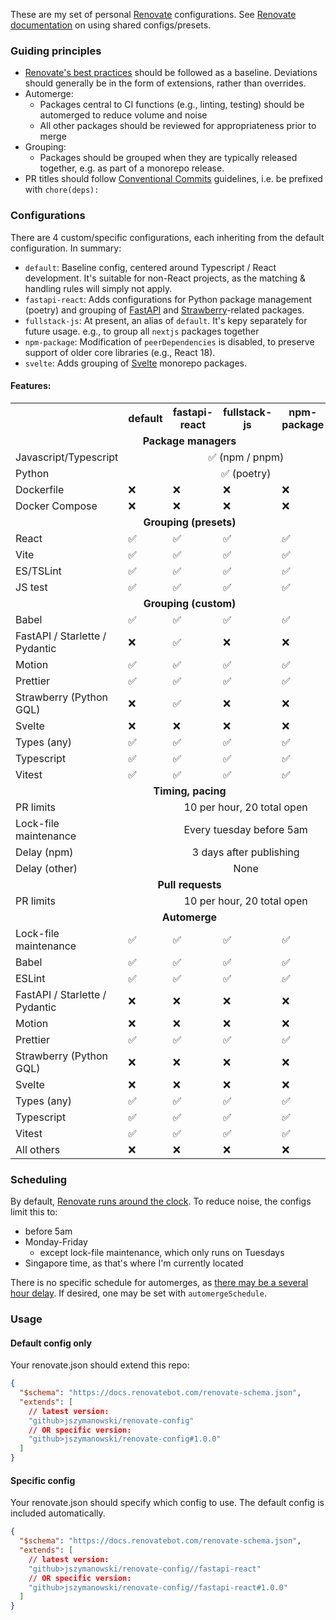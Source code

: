 These are my set of personal [Renovate](https://docs.renovatebot.com/) configurations.  See [Renovate documentation](https://docs.renovatebot.com/config-presets/) on using shared configs/presets.

### Guiding principles

- [Renovate's best practices](https://docs.renovatebot.com/presets-config/#configbest-practices) should be followed as a baseline.  Deviations should generally be in the form of extensions, rather than overrides.
- Automerge:
  - Packages central to CI functions (e.g., linting, testing) should be automerged to reduce volume and noise
  - All other packages should be reviewed for appropriateness prior to merge
- Grouping:
  - Packages should be grouped when they are typically released together, e.g. as part of a monorepo release.
- PR titles should follow [Conventional Commits](https://www.conventionalcommits.org/en/v1.0.0/) guidelines, i.e. be prefixed with `chore(deps):`


### Configurations

There are 4 custom/specific configurations, each inheriting from the default configuration.  In summary:

- `default`: Baseline config, centered around Typescript / React development.  It's suitable for non-React projects, as the matching & handling rules will simply not apply.
- `fastapi-react`: Adds configurations for Python package management (poetry) and grouping of [FastAPI](https://fastapi.tiangolo.com/) and [Strawberry](https://strawberry.rocks/)-related packages.
- `fullstack-js`: At present, an alias of `default`.  It's kepy separately for future usage.  e.g., to group all `nextjs` packages together
- `npm-package`: Modification of `peerDependencies` is disabled, to preserve support of older core libraries (e.g., React 18).
- `svelte`: Adds grouping of [Svelte](https://svelte.dev/) monorepo packages.

#### Features: 

<table>
<tr>
<th></th><th>default</th><th>fastapi-react</th><th>fullstack-js</th><th>npm-package</th><th>svelte</th></tr>

<tr><td colspan=6 align=center><b>Package managers</b></td></tr>
<tr><td>Javascript/Typescript</td><td colspan=5 align=center>✅ (npm / pnpm)</td></tr>
<tr><td>Python</td><td colspan=5 align=center>✅ (poetry)</td></tr>
<tr><td>Dockerfile</td><td>❌</td><td>❌</td><td>❌</td><td>❌</td><td>❌</td></tr>
<tr><td>Docker Compose</td><td>❌</td><td>❌</td><td>❌</td><td>❌</td><td>❌</td></tr>

<tr><td colspan=6 align=center><b>Grouping (presets)</b></td></tr>
<tr><td>React</td><td>✅</td><td>✅</td><td>✅</td><td>✅</td><td>✅</td></tr>
<tr><td>Vite</td><td>✅</td><td>✅</td><td>✅</td><td>✅</td><td>✅</td></tr>
<tr><td>ES/TSLint</td><td>✅</td><td>✅</td><td>✅</td><td>✅</td><td>✅</td></tr>
<tr><td>JS test</td><td>✅</td><td>✅</td><td>✅</td><td>✅</td><td>✅</td></tr>

<tr><td colspan=6 align=center><b>Grouping (custom)</b></td></tr>
<tr><td>Babel</td><td>✅</td><td>✅</td><td>✅</td><td>✅</td><td>✅</td></tr>
<tr><td>FastAPI / Starlette / Pydantic</td><td>❌</td><td>✅</td><td>❌</td><td>❌</td><td>❌</td></tr>
<tr><td>Motion</td><td>✅</td><td>✅</td><td>✅</td><td>✅</td><td>✅</td></tr>
<tr><td>Prettier</td><td>✅</td><td>✅</td><td>✅</td><td>✅</td><td>✅</td></tr>
<tr><td>Strawberry (Python GQL)</td><td>❌</td><td>✅</td><td>❌</td><td>❌</td><td>❌</td></tr>
<tr><td>Svelte</td><td>❌</td><td>❌</td><td>❌</td><td>❌</td><td>✅</td></tr>
<tr><td>Types (any)</td><td>✅</td><td>✅</td><td>✅</td><td>✅</td><td>✅</td></tr>
<tr><td>Typescript</td><td>✅</td><td>✅</td><td>✅</td><td>✅</td><td>✅</td></tr>
<tr><td>Vitest</td><td>✅</td><td>✅</td><td>✅</td><td>✅</td><td>✅</td></tr>

<tr><td colspan=6 align=center><b>Timing, pacing</b></td></tr>
<tr><td>PR limits</td><td colspan=5 align=center>10 per hour, 20 total open</td></tr>
<tr><td>Lock-file maintenance</td><td colspan=5 align=center>Every tuesday before 5am</td></tr>
<tr><td>Delay (npm)</td><td colspan=5 align=center>3 days after publishing</td></tr>
<tr><td>Delay (other)</td><td colspan=5 align=center>None</td></tr>

<tr><td colspan=6 align=center><b>Pull requests</b></td></tr>
<tr><td>PR limits</td><td colspan=5 align=center>10 per hour, 20 total open</td></tr>


<tr><td colspan=6 align=center><b>Automerge</b></td></tr>
<tr><td>Lock-file maintenance</td><td>✅</td><td>✅</td><td>✅</td><td>✅</td><td>✅</td></tr>
<tr><td>Babel</td><td>✅</td><td>✅</td><td>✅</td><td>✅</td><td>✅</td></tr>
<tr><td>ESLint</td><td>✅</td><td>✅</td><td>✅</td><td>✅</td><td>✅</td></tr>
<tr><td>FastAPI / Starlette / Pydantic</td><td>❌</td><td>❌</td><td>❌</td><td>❌</td><td>❌</td></tr>
<tr><td>Motion</td><td>❌</td><td>❌</td><td>❌</td><td>❌</td><td>❌</td></tr>
<tr><td>Prettier</td><td>✅</td><td>✅</td><td>✅</td><td>✅</td><td>✅</td></tr>
<tr><td>Strawberry (Python GQL)</td><td>❌</td><td>❌</td><td>❌</td><td>❌</td><td>❌</td></tr>
<tr><td>Svelte</td><td>❌</td><td>❌</td><td>❌</td><td>❌</td><td>❌</td></tr>
<tr><td>Types (any)</td><td>✅</td><td>✅</td><td>✅</td><td>✅</td><td>✅</td></tr>
<tr><td>Typescript</td><td>✅</td><td>✅</td><td>✅</td><td>✅</td><td>✅</td></tr>
<tr><td>Vitest</td><td>✅</td><td>✅</td><td>✅</td><td>✅</td><td>✅</td></tr>
<tr><td>All others</td><td>❌</td><td>❌</td><td>❌</td><td>❌</td><td>❌</td></tr>
</table>

### Scheduling
By default, [Renovate runs around the clock](https://docs.renovatebot.com/key-concepts/scheduling/).  To reduce noise, the configs limit this to:
- before 5am
- Monday-Friday
  - except lock-file maintenance, which only runs on Tuesdays
- Singapore time, as that's where I'm currently located

There is no specific schedule for automerges, as [there may be a several hour delay](https://docs.renovatebot.com/key-concepts/automerge/).  If desired, one may be set with `automergeSchedule`.  

### Usage

#### Default config only

Your renovate.json should extend this repo:
```json
{
  "$schema": "https://docs.renovatebot.com/renovate-schema.json",
  "extends": [
    // latest version:
    "github>jszymanowski/renovate-config"
    // OR specific version:
    "github>jszymanowski/renovate-config#1.0.0" 
  ]
}
```

#### Specific config

Your renovate.json should specify which config to use.  The default config is included automatically.
```json
{
  "$schema": "https://docs.renovatebot.com/renovate-schema.json",
  "extends": [
    // latest version:
    "github>jszymanowski/renovate-config//fastapi-react"
    // OR specific version:
    "github>jszymanowski/renovate-config//fastapi-react#1.0.0" 
  ]
}
```
